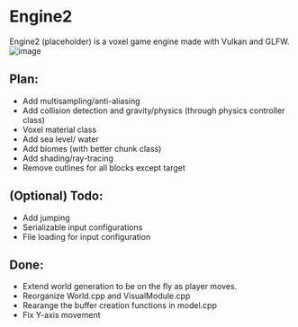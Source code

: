 # Engine2
Engine2 (placeholder) is a voxel game engine made with Vulkan and GLFW.
![image](https://github.com/Git-RoySun/Engine2/assets/25252952/d10aad84-218e-48dd-81e3-1516461b7aeb)

## Plan:
- Add multisampling/anti-aliasing
- Add collision detection and gravity/physics (through physics controller class)
- Voxel material class
- Add sea level/ water
- Add biomes (with better chunk class)
- Add shading/ray-tracing
- Remove outlines for all blocks except target

## (Optional) Todo:
- Add jumping
- Serializable input configurations
- File loading for input configuration

## Done:
- Extend world generation to be on the fly as player moves.
- Reorganize World.cpp and VisualModule.cpp
- Rearange the buffer creation functions in model.cpp
- Fix Y-axis movement

